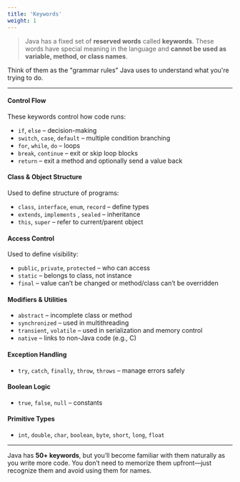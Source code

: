 ```yaml
---
title: 'Keywords'
weight: 1
---
```


> Java has a fixed set of **reserved words** called **keywords**. These words have special meaning in the language and **cannot be used as variable, method, or class names**.

Think of them as the "grammar rules" Java uses to understand what you're trying to do.

---


#### Control Flow

These keywords control how code runs:

* `if`, `else` – decision-making
* `switch`, `case`, `default` – multiple condition branching
* `for`, `while`, `do` – loops
* `break`, `continue` – exit or skip loop blocks
* `return` – exit a method and optionally send a value back

#### Class & Object Structure

Used to define structure of programs:

* `class`, `interface`, `enum`, `record` – define types
* `extends`, `implements` , `sealed` – inheritance
* `this`, `super` – refer to current/parent object

#### Access Control

Used to define visibility:

* `public`, `private`, `protected` – who can access
* `static` – belongs to class, not instance
* `final` – value can’t be changed or method/class can’t be overridden

#### Modifiers & Utilities

* `abstract` – incomplete class or method
* `synchronized` – used in multithreading
* `transient`, `volatile` – used in serialization and memory control
* `native` – links to non-Java code (e.g., C)

#### Exception Handling

* `try`, `catch`, `finally`, `throw`, `throws` – manage errors safely

#### Boolean Logic

* `true`, `false`, `null` – constants

#### Primitive Types

* `int`, `double`, `char`, `boolean`, `byte`, `short`, `long`, `float`

---

Java has **50+ keywords**, but you’ll become familiar with them naturally as you write more code. You don’t need to memorize them upfront—just recognize them and avoid using them for names.
